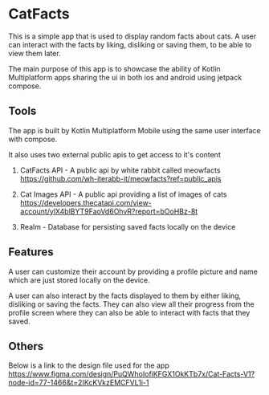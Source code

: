 # CatFacts
This is a simple app that is used to display random facts about cats. A user can interact with the facts by liking, disliking or saving them, to be able to view them later.

The main purpose of this app is to showcase the ability of Kotlin Multiplatform apps sharing the ui in both ios and android using jetpack compose.


## Tools
The app is built by Kotlin Multiplatform Mobile using the same user interface with compose.

It also uses two external public apis to get access to it's content
1. CatFacts API - A public api by white rabbit called meowfacts
https://github.com/wh-iterabb-it/meowfacts?ref=public_apis

2. Cat Images API - A public api providing a list of images of cats
https://developers.thecatapi.com/view-account/ylX4blBYT9FaoVd6OhvR?report=bOoHBz-8t

3. Realm - Database for persisting saved facts locally on the device


## Features
A user can customize their account by providing a profile picture and name which are just stored locally on the device.

A user can also interact by the facts displayed to them by either liking, disliking or saving the facts. They can also view all their progress from the profile screen where they can also be able to interact with facts that they saved.


## Others
Below is a link to the design file used for the app
https://www.figma.com/design/PuQWhoIofiKFGX1OkKTb7x/Cat-Facts-V1?node-id=77-1466&t=2IKcKVkzEMCFVL1i-1
